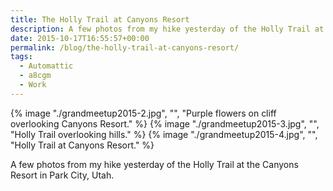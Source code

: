 ```yaml
---
title: The Holly Trail at Canyons Resort
description: A few photos from my hike yesterday of the Holly Trail at the Canyons Resort in Park City, Utah.
date: 2015-10-17T16:55:57+00:00
permalink: /blog/the-holly-trail-at-canyons-resort/
tags:
  - Automattic
  - a8cgm
  - Work
---
```


{% image "./grandmeetup2015-2.jpg", "", "Purple flowers on cliff overlooking Canyons Resort." %}
{% image "./grandmeetup2015-3.jpg", "", "Holly Trail overlooking hills." %}
{% image "./grandmeetup2015-4.jpg", "", "Holly Trail at Canyons Resort." %}

A few photos from my hike yesterday of the Holly Trail at the Canyons Resort in Park City, Utah.
